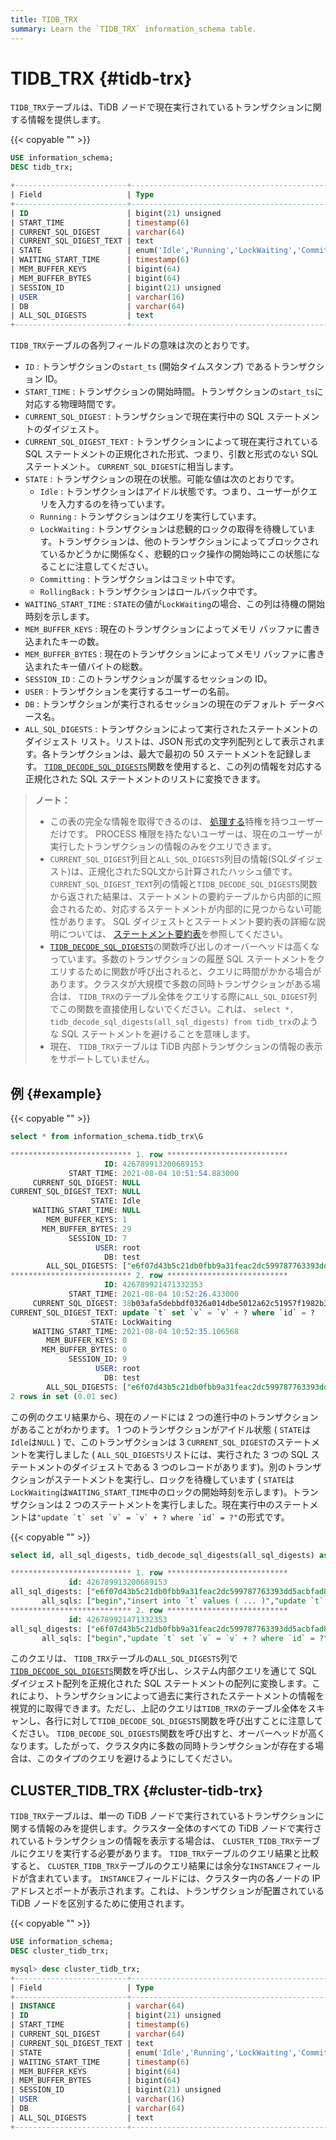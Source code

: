 ```yaml
---
title: TIDB_TRX
summary: Learn the `TIDB_TRX` information_schema table.
---
```


# TIDB_TRX {#tidb-trx}

`TIDB_TRX`テーブルは、TiDB ノードで現在実行されているトランザクションに関する情報を提供します。

{{< copyable "" >}}

```sql
USE information_schema;
DESC tidb_trx;
```

```sql
+-------------------------+-----------------------------------------------------------------+------+------+---------+-------+
| Field                   | Type                                                            | Null | Key  | Default | Extra |
+-------------------------+-----------------------------------------------------------------+------+------+---------+-------+
| ID                      | bigint(21) unsigned                                             | NO   | PRI  | NULL    |       |
| START_TIME              | timestamp(6)                                                    | YES  |      | NULL    |       |
| CURRENT_SQL_DIGEST      | varchar(64)                                                     | YES  |      | NULL    |       |
| CURRENT_SQL_DIGEST_TEXT | text                                                            | YES  |      | NULL    |       |
| STATE                   | enum('Idle','Running','LockWaiting','Committing','RollingBack') | YES  |      | NULL    |       |
| WAITING_START_TIME      | timestamp(6)                                                    | YES  |      | NULL    |       |
| MEM_BUFFER_KEYS         | bigint(64)                                                      | YES  |      | NULL    |       |
| MEM_BUFFER_BYTES        | bigint(64)                                                      | YES  |      | NULL    |       |
| SESSION_ID              | bigint(21) unsigned                                             | YES  |      | NULL    |       |
| USER                    | varchar(16)                                                     | YES  |      | NULL    |       |
| DB                      | varchar(64)                                                     | YES  |      | NULL    |       |
| ALL_SQL_DIGESTS         | text                                                            | YES  |      | NULL    |       |
+-------------------------+-----------------------------------------------------------------+------+------+---------+-------+
```

`TIDB_TRX`テーブルの各列フィールドの意味は次のとおりです。

-   `ID` : トランザクションの`start_ts` (開始タイムスタンプ) であるトランザクション ID。
-   `START_TIME` : トランザクションの開始時間。トランザクションの`start_ts`に対応する物理時間です。
-   `CURRENT_SQL_DIGEST` : トランザクションで現在実行中の SQL ステートメントのダイジェスト。
-   `CURRENT_SQL_DIGEST_TEXT` : トランザクションによって現在実行されている SQL ステートメントの正規化された形式、つまり、引数と形式のない SQL ステートメント。 `CURRENT_SQL_DIGEST`に相当します。
-   `STATE` : トランザクションの現在の状態。可能な値は次のとおりです。
    -   `Idle` : トランザクションはアイドル状態です。つまり、ユーザーがクエリを入力するのを待っています。
    -   `Running` : トランザクションはクエリを実行しています。
    -   `LockWaiting` : トランザクションは悲観的ロックの取得を待機しています。トランザクションは、他のトランザクションによってブロックされているかどうかに関係なく、悲観的ロック操作の開始時にこの状態になることに注意してください。
    -   `Committing` : トランザクションはコミット中です。
    -   `RollingBack` : トランザクションはロールバック中です。
-   `WAITING_START_TIME` : `STATE`の値が`LockWaiting`の場合、この列は待機の開始時刻を示します。
-   `MEM_BUFFER_KEYS` : 現在のトランザクションによってメモリ バッファに書き込まれたキーの数。
-   `MEM_BUFFER_BYTES` : 現在のトランザクションによってメモリ バッファに書き込まれたキー値バイトの総数。
-   `SESSION_ID` : このトランザクションが属するセッションの ID。
-   `USER` : トランザクションを実行するユーザーの名前。
-   `DB` : トランザクションが実行されるセッションの現在のデフォルト データベース名。
-   `ALL_SQL_DIGESTS` : トランザクションによって実行されたステートメントのダイジェスト リスト。リストは、JSON 形式の文字列配列として表示されます。各トランザクションは、最大で最初の 50 ステートメントを記録します。 [`TIDB_DECODE_SQL_DIGESTS`](/functions-and-operators/tidb-functions.md#tidb_decode_sql_digests)関数を使用すると、この列の情報を対応する正規化された SQL ステートメントのリストに変換できます。

> **ノート：**
>
> -   この表の完全な情報を取得できるのは、 [処理する](https://dev.mysql.com/doc/refman/8.0/en/privileges-provided.html#priv_process)特権を持つユーザーだけです。 PROCESS 権限を持たないユーザーは、現在のユーザーが実行したトランザクションの情報のみをクエリできます。
> -   `CURRENT_SQL_DIGEST`列目と`ALL_SQL_DIGESTS`列目の情報(SQLダイジェスト)は、正規化されたSQL文から計算されたハッシュ値です。 `CURRENT_SQL_DIGEST_TEXT`列の情報と`TIDB_DECODE_SQL_DIGESTS`関数から返された結果は、ステートメントの要約テーブルから内部的に照会されるため、対応するステートメントが内部的に見つからない可能性があります。 SQL ダイジェストとステートメント要約表の詳細な説明については、 [ステートメント要約表](/statement-summary-tables.md)を参照してください。
> -   [`TIDB_DECODE_SQL_DIGESTS`](/functions-and-operators/tidb-functions.md#tidb_decode_sql_digests)の関数呼び出しのオーバーヘッドは高くなっています。多数のトランザクションの履歴 SQL ステートメントをクエリするために関数が呼び出されると、クエリに時間がかかる場合があります。クラスタが大規模で多数の同時トランザクションがある場合は、 `TIDB_TRX`のテーブル全体をクエリする際に`ALL_SQL_DIGEST`列でこの関数を直接使用しないでください。これは、 `select *, tidb_decode_sql_digests(all_sql_digests) from tidb_trx`のような SQL ステートメントを避けることを意味します。
> -   現在、 `TIDB_TRX`テーブルは TiDB 内部トランザクションの情報の表示をサポートしていません。

## 例 {#example}

{{< copyable "" >}}

```sql
select * from information_schema.tidb_trx\G
```

```sql
*************************** 1. row ***************************
                     ID: 426789913200689153
             START_TIME: 2021-08-04 10:51:54.883000
     CURRENT_SQL_DIGEST: NULL
CURRENT_SQL_DIGEST_TEXT: NULL
                  STATE: Idle
     WAITING_START_TIME: NULL
        MEM_BUFFER_KEYS: 1
       MEM_BUFFER_BYTES: 29
             SESSION_ID: 7
                   USER: root
                     DB: test
        ALL_SQL_DIGESTS: ["e6f07d43b5c21db0fbb9a31feac2dc599787763393dd5acbfad80e247eb02ad5","04fa858fa491c62d194faec2ab427261cc7998b3f1ccf8f6844febca504cb5e9","b83710fa8ab7df8504920e8569e48654f621cf828afbe7527fd003b79f48da9e"]
*************************** 2. row ***************************
                     ID: 426789921471332353
             START_TIME: 2021-08-04 10:52:26.433000
     CURRENT_SQL_DIGEST: 38b03afa5debbdf0326a014dbe5012a62c51957f1982b3093e748460f8b00821
CURRENT_SQL_DIGEST_TEXT: update `t` set `v` = `v` + ? where `id` = ?
                  STATE: LockWaiting
     WAITING_START_TIME: 2021-08-04 10:52:35.106568
        MEM_BUFFER_KEYS: 0
       MEM_BUFFER_BYTES: 0
             SESSION_ID: 9
                   USER: root
                     DB: test
        ALL_SQL_DIGESTS: ["e6f07d43b5c21db0fbb9a31feac2dc599787763393dd5acbfad80e247eb02ad5","38b03afa5debbdf0326a014dbe5012a62c51957f1982b3093e748460f8b00821"]
2 rows in set (0.01 sec)
```

この例のクエリ結果から、現在のノードには 2 つの進行中のトランザクションがあることがわかります。 1 つのトランザクションがアイドル状態 ( `STATE`は`Idle`は`NULL` ) で、このトランザクションは 3 `CURRENT_SQL_DIGEST`のステートメントを実行しました ( `ALL_SQL_DIGESTS`リストには、実行された 3 つの SQL ステートメントのダイジェストである 3 つのレコードがあります)。別のトランザクションがステートメントを実行し、ロックを待機しています ( `STATE`は`LockWaiting`は`WAITING_START_TIME`中のロックの開始時刻を示します)。トランザクションは 2 つのステートメントを実行しました。現在実行中のステートメントは``"update `t` set `v` = `v` + ? where `id` = ?"``の形式です。

{{< copyable "" >}}

```sql
select id, all_sql_digests, tidb_decode_sql_digests(all_sql_digests) as all_sqls from information_schema.tidb_trx\G
```

```sql
*************************** 1. row ***************************
             id: 426789913200689153
all_sql_digests: ["e6f07d43b5c21db0fbb9a31feac2dc599787763393dd5acbfad80e247eb02ad5","04fa858fa491c62d194faec2ab427261cc7998b3f1ccf8f6844febca504cb5e9","b83710fa8ab7df8504920e8569e48654f621cf828afbe7527fd003b79f48da9e"]
       all_sqls: ["begin","insert into `t` values ( ... )","update `t` set `v` = `v` + ?"]
*************************** 2. row ***************************
             id: 426789921471332353
all_sql_digests: ["e6f07d43b5c21db0fbb9a31feac2dc599787763393dd5acbfad80e247eb02ad5","38b03afa5debbdf0326a014dbe5012a62c51957f1982b3093e748460f8b00821"]
       all_sqls: ["begin","update `t` set `v` = `v` + ? where `id` = ?"]
```

このクエリは、 `TIDB_TRX`テーブルの`ALL_SQL_DIGESTS`列で[`TIDB_DECODE_SQL_DIGESTS`](/functions-and-operators/tidb-functions.md#tidb_decode_sql_digests)関数を呼び出し、システム内部クエリを通じて SQL ダイジェスト配列を正規化された SQL ステートメントの配列に変換します。これにより、トランザクションによって過去に実行されたステートメントの情報を視覚的に取得できます。ただし、上記のクエリは`TIDB_TRX`のテーブル全体をスキャンし、各行に対して`TIDB_DECODE_SQL_DIGESTS`関数を呼び出すことに注意してください。 `TIDB_DECODE_SQL_DIGESTS`関数を呼び出すと、オーバーヘッドが高くなります。したがって、クラスタ内に多数の同時トランザクションが存在する場合は、このタイプのクエリを避けるようにしてください。

## CLUSTER_TIDB_TRX {#cluster-tidb-trx}

`TIDB_TRX`テーブルは、単一の TiDB ノードで実行されているトランザクションに関する情報のみを提供します。クラスター全体のすべての TiDB ノードで実行されているトランザクションの情報を表示する場合は、 `CLUSTER_TIDB_TRX`テーブルにクエリを実行する必要があります。 `TIDB_TRX`テーブルのクエリ結果と比較すると、 `CLUSTER_TIDB_TRX`テーブルのクエリ結果には余分な`INSTANCE`フィールドが含まれています。 `INSTANCE`フィールドには、クラスター内の各ノードの IP アドレスとポートが表示されます。これは、トランザクションが配置されている TiDB ノードを区別するために使用されます。

{{< copyable "" >}}

```sql
USE information_schema;
DESC cluster_tidb_trx;
```

```sql
mysql> desc cluster_tidb_trx;
+-------------------------+-----------------------------------------------------------------+------+------+---------+-------+
| Field                   | Type                                                            | Null | Key  | Default | Extra |
+-------------------------+-----------------------------------------------------------------+------+------+---------+-------+
| INSTANCE                | varchar(64)                                                     | YES  |      | NULL    |       |
| ID                      | bigint(21) unsigned                                             | NO   | PRI  | NULL    |       |
| START_TIME              | timestamp(6)                                                    | YES  |      | NULL    |       |
| CURRENT_SQL_DIGEST      | varchar(64)                                                     | YES  |      | NULL    |       |
| CURRENT_SQL_DIGEST_TEXT | text                                                            | YES  |      | NULL    |       |
| STATE                   | enum('Idle','Running','LockWaiting','Committing','RollingBack') | YES  |      | NULL    |       |
| WAITING_START_TIME      | timestamp(6)                                                    | YES  |      | NULL    |       |
| MEM_BUFFER_KEYS         | bigint(64)                                                      | YES  |      | NULL    |       |
| MEM_BUFFER_BYTES        | bigint(64)                                                      | YES  |      | NULL    |       |
| SESSION_ID              | bigint(21) unsigned                                             | YES  |      | NULL    |       |
| USER                    | varchar(16)                                                     | YES  |      | NULL    |       |
| DB                      | varchar(64)                                                     | YES  |      | NULL    |       |
| ALL_SQL_DIGESTS         | text                                                            | YES  |      | NULL    |       |
+-------------------------+-----------------------------------------------------------------+------+------+---------+-------+
```
